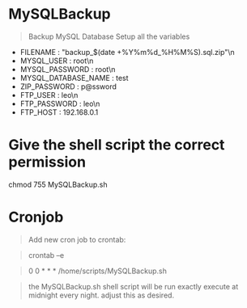 # MySQLBackup
> Backup MySQL Database
> Setup all the variables

- FILENAME : "backup_$(date +%Y%m%d_%H%M%S).sql.zip"\n
- MYSQL_USER : root\n
- MYSQL_PASSWORD : root\n
- MYSQL_DATABASE_NAME : test
- ZIP_PASSWORD : p@ssword
- FTP_USER : leo\n
- FTP_PASSWORD : leo\n
- FTP_HOST : 192.168.0.1

# Give the shell script the correct permission
chmod 755 MySQLBackup.sh

# Cronjob
> Add new cron job to crontab:

> crontab –e 

> 0 0 * * * /home/scripts/MySQLBackup.sh

> the MySQLBackup.sh shell script will be run exactly execute at midnight every night. adjust this as desired.

